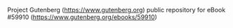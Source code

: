 Project Gutenberg (https://www.gutenberg.org) public repository for
eBook #59910 (https://www.gutenberg.org/ebooks/59910)

